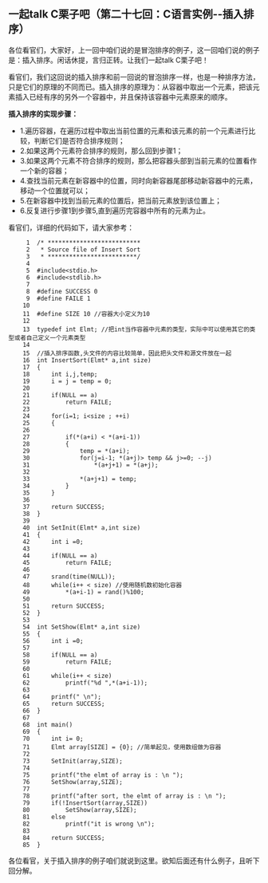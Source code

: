 ## 一起talk C栗子吧（第二十七回：C语言实例--插入排序）

各位看官们，大家好，上一回中咱们说的是冒泡排序的例子，这一回咱们说的例子是：插入排序。闲话休提，言归正转。让我们一起talk C栗子吧！ 

看官们，我们这回说的插入排序和前一回说的冒泡排序一样，也是一种排序方法，只是它们的原理的不同而已。插入排序的原理为：从容器中取出一个元素，把该元素插入已经有序的另外一个容器中，并且保持该容器中元素原来的顺序。

**插入排序的实现步骤：**
- 1.遍历容器，在遍历过程中取出当前位置的元素和该元素的前一个元素进行比较，判断它们是否符合排序规则；
- 2.如果这两个元素符合排序的规则，那么回到步骤1；
- 3.如果这两个元素不符合排序的规则，那么把容器头部到当前元素的位置看作一个新的容器；
- 4.查找当前元素在新容器中的位置，同时向新容器尾部移动新容器中的元素，移动一个位置就可以；
- 5.在新容器中找到当前元素的位置后，把当前元素放到该位置上；
- 6.反复进行步骤1到步骤5,直到遍历完容器中所有的元素为止。

看官们，详细的代码如下，请大家参考：

```
     1	/* **************************
     2	 * Source file of Insert Sort
     3	 * *************************/
     4	
     5	#include<stdio.h>
     6	#include<stdlib.h>
     7	
     8	#define SUCCESS 0
     9	#define FAILE 1
    10	
    11	#define SIZE 10 //容器大小定义为10
    12	
    13	typedef int Elmt; //把int当作容器中元素的类型，实际中可以使用其它的类型或者自己定义一个元素类型
    14	
    15	//插入排序函数,头文件的内容比较简单，因此把头文件和源文件放在一起
    16	int InsertSort(Elmt* a,int size)
    17	{
    18		int i,j,temp;
    19		i = j = temp = 0;
    20	
    21		if(NULL == a)
    22			return FAILE;
    23	
    24		for(i=1; i<size ; ++i)
    25		{
    26	
    27			if(*(a+i) < *(a+i-1))
    28			{
    29				temp = *(a+i);
    30				for(j=i-1; *(a+j)> temp && j>=0; --j)
    31					*(a+j+1) = *(a+j);
    32	
    33				*(a+j+1) = temp;
    34			}
    35		}
    36	
    37		return SUCCESS;
    38	}
    39	
    40	int SetInit(Elmt* a,int size)
    41	{
    42		int i =0;
    43	
    44		if(NULL == a)
    45			return FAILE;
    46	
    47		srand(time(NULL));
    48		while(i++ < size) //使用随机数初始化容器
    49			*(a+i-1) = rand()%100;
    50	
    51		return SUCCESS;
    52	}
    53	
    54	int SetShow(Elmt* a,int size)
    55	{
    56		int i =0;
    57	
    58		if(NULL == a)
    59			return FAILE;
    60	
    61		while(i++ < size)
    62			printf("%d ",*(a+i-1));
    63	
    64		printf(" \n");
    65		return SUCCESS;
    66	}
    67	
    68	int main()
    69	{
    70		int i= 0;
    71		Elmt array[SIZE] = {0}; //简单起见，使用数组做为容器
    72	
    73		SetInit(array,SIZE);
    74	
    75		printf("the elmt of array is : \n ");
    76		SetShow(array,SIZE);
    77	
    78		printf("after sort, the elmt of array is : \n ");
    79		if(!InsertSort(array,SIZE))
    80			SetShow(array,SIZE);
    81		else
    82			printf("it is wrong \n");
    83	
    84		return SUCCESS;
    85	}

```

各位看官，关于插入排序的例子咱们就说到这里。欲知后面还有什么例子，且听下回分解。
